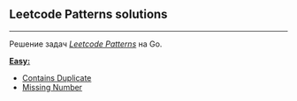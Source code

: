 ## Leetcode Patterns solutions
***
Решение задач _[Leetcode Patterns](https://github.com/SeanPrashad/leetcode-patterns/tree/solutions)_ на Go.

**[Easy:](solutions/easy)** 
- [Contains Duplicate](solutions/easy/Contains_Duplicate)
- [Missing Number](solutions/easy/Missing_Number)